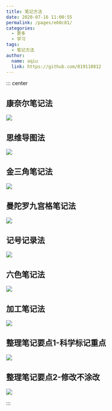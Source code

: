 ```yaml
---
title: 笔记方法
date: 2020-07-16 11:00:55
permalink: /pages/e60c81/
categories: 
  - 更多
  - 学习
tags: 
  - 笔记方法
author: 
  name: aqiu
  link: https://github.com/819110812
---
```


::: center

## 康奈尔笔记法
![](https://cdn.jsdelivr.net/gh/aqiu/image_store/blog/20200716105752.jpg)

## 思维导图法
![](https://cdn.jsdelivr.net/gh/aqiu/image_store/blog/20200716105747.jpg)

## 金三角笔记法
![](https://cdn.jsdelivr.net/gh/aqiu/image_store/blog/20200716105753.jpg)

## 曼陀罗九宫格笔记法
![](https://cdn.jsdelivr.net/gh/aqiu/image_store/blog/20200716105748.jpg)

## 记号记录法
![](https://cdn.jsdelivr.net/gh/aqiu/image_store/blog/20200716105749.jpg)

## 六色笔记法
![](https://cdn.jsdelivr.net/gh/aqiu/image_store/blog/20200716105750.jpg)

## 加工笔记法
![](https://cdn.jsdelivr.net/gh/aqiu/image_store/blog/20200716105751.jpg)

## 整理笔记要点1-科学标记重点
![](https://cdn.jsdelivr.net/gh/aqiu/image_store/blog/20200716105746.jpg)

## 整理笔记要点2-修改不涂改
![](https://cdn.jsdelivr.net/gh/aqiu/image_store/blog/20200716105745.jpg)

:::
